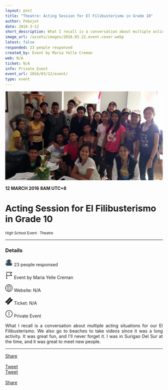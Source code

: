 ```yaml
---
layout: post
title: "Theatre: Acting Session for El Filibusterismo in Grade 10"
author: Pebojot
date: 2016-3-12
short_description: What I recall is a conversation about multiple acting situations for our El Filibusterismo
image_url: /assets/images/2016.03.12.event.cover.webp
latest: false
responded: 23 people responsed
created_by: Event by Maria Yelle Creman
web: N/A
ticket: N/A
info: Private Event
event_url: 2016/03/12/event/
type: event
---
```


<img src="/assets/images/2016.03.12.event.cover.webp" class="rounded img-fluid">

<b>12 MARCH 2016 8AM UTC+8</b>
<div style="text-align: left">
    <h1>Acting Session for El Filibusterismo in Grade 10</h1>
</div>
<small>High School Event · Theatre</small>

---
<div style="text-align: left">
    <h3>Details</h3>
</div>
<div style="text-align: justify">
    <p>
        <img src="/assets/images/group.webp" width="24" height="24">
        23 people responsed
    </p>
    <p>
        <img src="/assets/images/flag.webp" width="24" height="24">
        Event by Maria Yelle Creman
    </p>
    <p>
        <img src="/assets/images/web.webp" width="24" height="24">
        Website: N/A
    </p>
    <p>
        <img src="/assets/images/ticket.webp" width="24" height="24">
        Ticket: N/A
    </p>
    <p>
        <img src="/assets/images/information.webp" width="24" height="24">
        Private Event
    </p>
    <p>
    What I recall is a conversation about multiple acting situations for our El Filibusterismo. We also go to beaches to take videos since it was a long activity. It was great fun, and I'll never forget it. I was in Surigao Del Sur at the time, and it was great to meet new people.
    </p>
</div>

---

<div class="desktop__size ">
  <div class="d-flex align-items-center">
    <div class="align-self-center">
      <div class="fb-share-button align-self-center" style="vertical-align: super;top:-2px" data-href="https://www.pebojot.com/2016/03/12/event/" data-layout="button" data-size="large"><a target="_blank" href="https://www.facebook.com/sharer/sharer.php?u=https%3A%2F%2Fdevelopers.facebook.com%2Fdocs%2Fplugins%2F&amp;src=sdkpreparse" class="fb-xfbml-parse-ignore">Share</a></div>
    </div>
    &nbsp;
    <div class="align-self-center">
      <a href="https://twitter.com/share?ref_src=twsrc%5Etfw" class="twitter-share-button" data-size="large"
        data-show-screen-name="false" data-show-count="false">Tweet</a>
      <script async src="https://platform.twitter.com/widgets.js" charset="utf-8"></script>
    </div>
  </div>
</div>

<div class="mobile__size">
    <div class="d-flex align-items-center justify-content-start">
        <div class="align-self-center">
            <a href="https://twitter.com/share?ref_src=twsrc%5Etfw" class="twitter-share-button align-self-center" data-show-screen-name="false" data-show-count="false">Tweet</a><script async src="https://platform.twitter.com/widgets.js" charset="utf-8"></script>
        </div>
        &nbsp;
        <div class="align-self-center">
            <div class="fb-share-button align-self-center" style="vertical-align: super;top:-2px" data-href="https://www.pebojot.com/2016/03/12/event/" data-layout="button" data-size="small"><a target="_blank" href="https://www.facebook.com/sharer/sharer.php?u=https%3A%2F%2Fdevelopers.facebook.com%2Fdocs%2Fplugins%2F&amp;src=sdkpreparse" class="fb-xfbml-parse-ignore">Share</a></div>
        </div>
    </div>
</div>
<br />
<br />
<br />
<br />
<br />